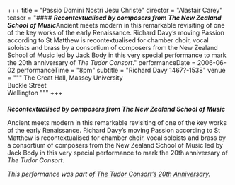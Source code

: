 +++
title = "Passio Domini Nostri Jesu Christe"
director = "Alastair Carey"
teaser = "#### ***Recontextualised by composers from The New Zealand School of Music***Ancient meets modern in this remarkable revisiting of one of the key works of the early Renaissance. Richard Davy’s moving Passion according to St Matthew is recontextualised for chamber choir, vocal soloists and brass by a consortium of composers from the New Zealand School of Music led by Jack Body in this very special performance to mark the 20th anniversary of *The Tudor Consort*."
performanceDate = 2006-06-02
performanceTime = "8pm"
subtitle = "Richard Davy 1467?-1538"
venue = """
The Great Hall, Massey University  
Buckle Street  
Wellington
"""
+++

#### 
***Recontextualised by composers from The New Zealand School of Music***


Ancient meets modern in this remarkable revisiting of one of the key works of the early Renaissance. Richard Davy’s moving Passion according to St Matthew is recontextualised for chamber choir, vocal soloists and brass by a consortium of composers from the New Zealand School of Music led by Jack Body in this very special performance to mark the 20th anniversary of *The Tudor Consort*.


*This performance was part of <u>The Tudor Consort&rsquo;s 20th Anniversary.</u>*
